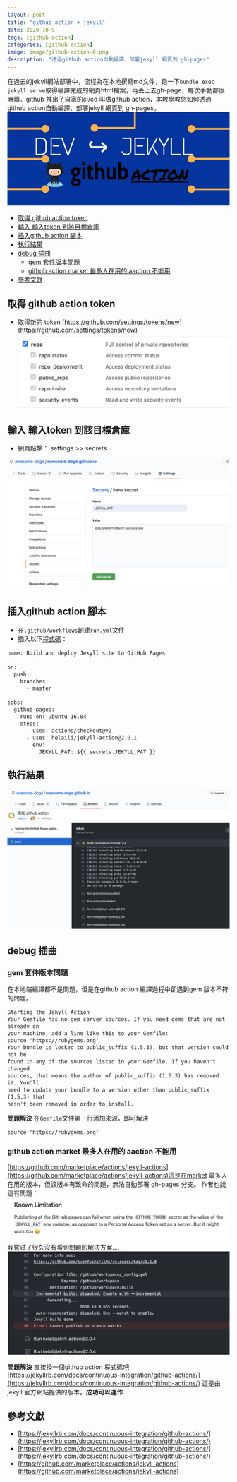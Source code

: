 ```yaml
---
layout: post
title: "github action + jekyll"
date: 2020-10-9
tags: [github action]
categories: [github action]
image: image/github-action-6.png
description: "透過github action自動編譯、部署jekyll 網頁到 gh-pages"
---
```

在過去的jekyll網站部署中，流程為在本地撰寫md文件，跑一下`bundle exec jekyll serve`取得編譯完成的網頁html檔案，再丟上去gh-page，每次手動都很麻煩。github 推出了自家的ci/cd 叫做github action，本教學教您如何透過github action自動編譯、部署jekyll 網頁到 gh-pages。
![](/image/github-action-6.png)


- [取得 github action token](#取得-github-action-token)
- [輸入 輸入token 到該目標倉庫](#輸入-輸入token-到該目標倉庫)
- [插入github action 腳本](#插入github-action-腳本)
- [執行結果](#執行結果)
- [debug 插曲](#debug-插曲)
  - [gem 套件版本問題](#gem-套件版本問題)
  - [github action market 最多人在用的 aaction 不能用](#github-action-market-最多人在用的-aaction-不能用)
- [參考文獻](#參考文獻)

## 取得 github action token
* 取得新的 token [https://github.com/settings/tokens/new](https://github.com/settings/tokens/new)
![](/image/github-action-3.png)


## 輸入 輸入token 到該目標倉庫
* 網頁點擊： settings >> secrets

![](/image/github-action-1.png)

## 插入github action 腳本
* 在`.github/workflows`創建`run.yml`文件
* 插入以下[程式碼](https://jekyllrb.com/docs/continuous-integration/github-actions/)：

```
name: Build and deploy Jekyll site to GitHub Pages

on:
  push:
    branches:
      - master

jobs:
  github-pages:
    runs-on: ubuntu-16.04
    steps:
      - uses: actions/checkout@v2
      - uses: helaili/jekyll-action@2.0.1
        env:
          JEKYLL_PAT: ${{ secrets.JEKYLL_PAT }}
```

## 執行結果
![](/image/github-action-2.png)


## debug 插曲
### gem 套件版本問題
在本地端編譯都不是問題，但是在github action 編譯過程中卻遇到gem  版本不符的問題。
```
Starting the Jekyll Action
Your Gemfile has no gem server sources. If you need gems that are not already on
your machine, add a line like this to your Gemfile:
source 'https://rubygems.org'
Your bundle is locked to public_suffix (1.5.3), but that version could not be
found in any of the sources listed in your Gemfile. If you haven't changed
sources, that means the author of public_suffix (1.5.3) has removed it. You'll
need to update your bundle to a version other than public_suffix (1.5.3) that
hasn't been removed in order to install.
```
**問題解決**
在`Gemfile`文件第一行添加來源，即可解決
```
source 'https://rubygems.org'
```

### github action market 最多人在用的 aaction 不能用
[https://github.com/marketplace/actions/jekyll-actions](https://github.com/marketplace/actions/jekyll-actions)這是在market 最多人在用的版本，但該版本有致命的問題，無法自動部署 gh-pages 分支。
作者也說這有問題：
![](/image/github-action-4.png)
我嘗試了很久沒有看到問題的解決方案....
![](/image/github-action-5.png)

**問題解決**
直接換一個github action 程式碼吧
[https://jekyllrb.com/docs/continuous-integration/github-actions/](https://jekyllrb.com/docs/continuous-integration/github-actions/) 這是由jekyll 官方網站提供的版本。**成功可以運作**

## 參考文獻
* [https://jekyllrb.com/docs/continuous-integration/github-actions/](https://jekyllrb.com/docs/continuous-integration/github-actions/)
* [https://jekyllrb.com/docs/continuous-integration/github-actions/](https://jekyllrb.com/docs/continuous-integration/github-actions/)
* [https://github.com/marketplace/actions/jekyll-actions](https://github.com/marketplace/actions/jekyll-actions)